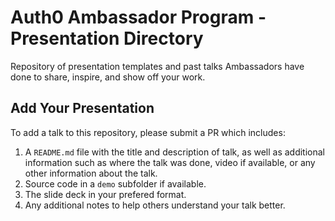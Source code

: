 # Auth0 Ambassador Program - Presentation Directory

Repository of presentation templates and past talks Ambassadors have done to share, inspire, and show off your work.

## Add Your Presentation

To add a talk to this repository, please submit a PR which includes:

1. A `README.md` file with the title and description of talk, as well as additional information such as where the talk was done, video if available, or any other information about the talk.
2. Source code in a `demo` subfolder if available.
3. The slide deck in your prefered format.
4. Any additional notes to help others understand your talk better.
